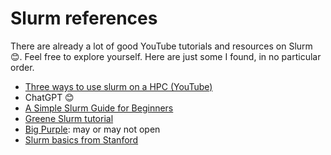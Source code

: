 # Slurm references

There are already a lot of good YouTube tutorials and resources on Slurm 😊. Feel free to explore yourself. Here are just some I found, in no particular order.

* [Three ways to use slurm on a HPC (YouTube)](https://www.youtube.com/watch?v=51SyuTBk72k&ab_channel=RiffomonasProject)
* ChatGPT 😊
* [A Simple Slurm Guide for Beginners](https://blog.ronin.cloud/slurm-intro/)
* [Greene Slurm tutorial](https://sites.google.com/nyu.edu/nyu-hpc/training-support/tutorials/slurm-tutorial?authuser=0)
* [Big Purple](http://bigpurple-ws.nyumc.org/wiki/index.php/Job-Scheduler): may or may not open
* [Slurm basics from Stanford](https://stanford-rc.github.io/docs-earth/docs/slurm-basics)
